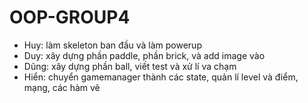 # OOP-GROUP4
- Huy: làm skeleton ban đầu và làm powerup
- Duy: xây dựng phần paddle, phần brick, và add image vào 
- Dũng: xây dựng phần ball, viết test và xử lí va chạm
- Hiển: chuyển gamemanager thành các state, quản lí level và điểm, mạng, các hàm vẽ  
